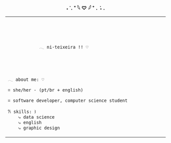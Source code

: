 ### <p align = center> ˖ ݁ . ⁺ 𓆩 ♡ 𓆪 ⁺ . ݁ ˖ . 

<table align=center>
    <tr>
        <td style="width: 30%; vertical-align: middle;">
            <p style="font-family: monospace; font-size: 80px;"> 
              
                𓂃 ni-teixeira !! ♡
           
              
</p>
<p style="font-family: monospace; font-size: 80px;">
   
    𓂃 about me: ♡
    
    ⌗ she/her - (pt/br + english)
    
    ⌗ software developer, computer science student
    
    𐙚 skills: ꒱
        ⤷ data science
        ⤷ english
        ⤷ graphic design
</p>

</td>
</tr>
</table>

</p>
